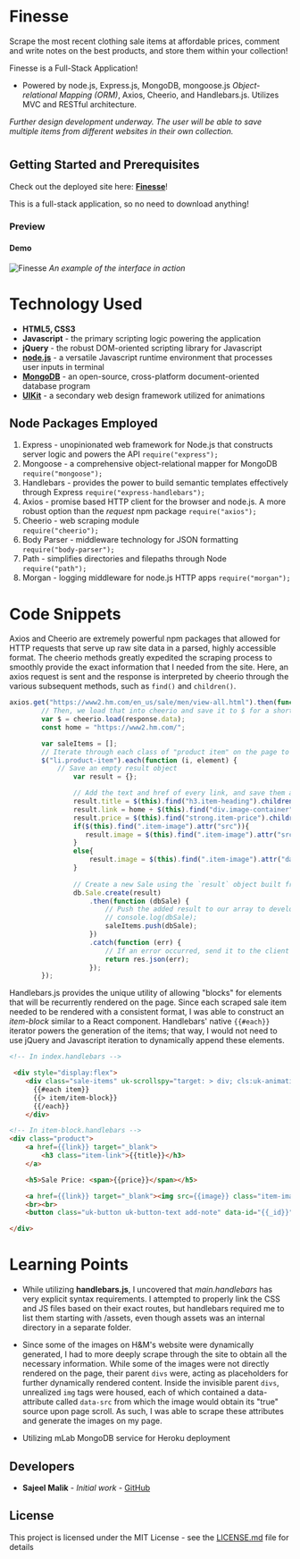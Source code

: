 # Finesse

Scrape the most recent clothing sale items at affordable prices, comment and write notes on the best products, and store them within your collection!

Finesse is a Full-Stack Application! 

* Powered by node.js, Express.js, MongoDB, mongoose.js *Object-relational Mapping (ORM)*, Axios, Cheerio, and Handlebars.js. Utilizes MVC and RESTful architecture.

*Further design development underway. The user will be able to save multiple items from different websites in their own collection.*
#

## Getting Started and Prerequisites

Check out the deployed site here: 
[**Finesse**](https://finessed.herokuapp.com/)!

This is a full-stack application, so no need to download anything!

### Preview 
<!-- take a picture of the image and add it into the readme  -->

#### Demo

![Finesse](./public/assets/images/preview.gif  "Finesse")
*An example of the interface in action*


# Technology Used

* **HTML5, CSS3** 
* **Javascript** - the primary scripting logic powering the application
* **jQuery** - the robust DOM-oriented scripting library for Javascript
* [**node.js**](https://nodejs.org/en/) - a versatile Javascript runtime environment that processes user inputs in terminal
* [**MongoDB**](https://www.mongodb.com/) - an open-source, cross-platform document-oriented database program
* [**UIKit**](https://getuikit.com/docs/) - a secondary web design framework utilized for animations


## Node Packages Employed

1. Express - unopinionated web framework for Node.js that constructs server logic and powers the API
``` require("express"); ```
2. Mongoose - a comprehensive object-relational mapper for MongoDB
``` require("mongoose"); ```
3. Handlebars - provides the power to build semantic templates effectively through Express
``` require("express-handlebars"); ```
4. Axios - promise based HTTP client for the browser and node.js. A more robust option than the *request* npm package
```require("axios");```
5. Cheerio - web scraping module    
```require("cheerio");```
6. Body Parser - middleware technology for JSON formatting
``` require("body-parser"); ```
7. Path - simplifies directories and filepaths through Node
``` require("path"); ```
8. Morgan - logging middleware for node.js HTTP apps
``` require("morgan"); ```

# Code Snippets
<!-- put snippets of code inside ``` ``` so it will look like code -->
<!-- if you want to put blockquotes use a > -->

Axios and Cheerio are extremely powerful npm packages that allowed for HTTP requests that serve up raw site data in a parsed, highly accessible format. The cheerio methods greatly expedited the scraping process to smoothly provide the exact information that I needed from the site. Here, an axios request is sent and the response is interpreted by cheerio through the various subsequent methods, such as `find()` and `children()`.
```Javascript
axios.get("https://www2.hm.com/en_us/sale/men/view-all.html").then(function (response) {
        // Then, we load that into cheerio and save it to $ for a shorthand selector
        var $ = cheerio.load(response.data);
        const home = "https://www2.hm.com/";

        var saleItems = [];
        // Iterate through each class of "product item" on the page to scrape the specific sales
        $("li.product-item").each(function (i, element) {
            // Save an empty result object
                var result = {};

                // Add the text and href of every link, and save them as properties of the result object
                result.title = $(this).find("h3.item-heading").children("a").text();
                result.link = home + $(this).find("div.image-container").children("a").attr("href"); 
                result.price = $(this).find("strong.item-price").children("span.sale").text();
                if($(this).find(".item-image").attr("src")){
                   result.image = $(this).find(".item-image").attr("src"); 
                }
                else{
                    result.image = $(this).find(".item-image").attr("data-src"); 
                }
               
                // Create a new Sale using the `result` object built from scraping
                db.Sale.create(result)
                    .then(function (dbSale) {
                        // Push the added result to our array to develop our JSON
                        // console.log(dbSale);
                        saleItems.push(dbSale);
                    })
                    .catch(function (err) {
                        // If an error occurred, send it to the client
                        return res.json(err);
                    });
        });
```
Handlebars.js provides the unique utility of allowing "blocks" for elements that will be recurrently rendered on the page. Since each scraped sale item needed to be rendered with a consistent format, I was able to construct an *item-block* similar to a React component. Handlebars' native `{{#each}}` iterator powers the generation of the items; that way, I would not need to use jQuery and Javascript iteration to dynamically append these elements.
```HTML
<!-- In index.handlebars -->

 <div style="display:flex">
    <div class="sale-items" uk-scrollspy="target: > div; cls:uk-animation-fade; delay: 100">
      {{#each item}}
      {{> item/item-block}}
      {{/each}}
    </div>

<!-- In item-block.handlebars -->
<div class="product">
	<a href={{link}} target="_blank">
		<h3 class="item-link">{{title}}</h3>
	</a>

	<h5>Sale Price: <span>{{price}}</span></h5>

	<a href={{link}} target="_blank"><img src={{image}} class="item-image"></a>
	<br><br>
	<button class="uk-button uk-button-text add-note" data-id="{{_id}}">Add Note</button>

</div>
```

# Learning Points

* While utilizing **handlebars.js**, I uncovered that *main.handlebars* has very explicit syntax requirements. I attempted to properly link the CSS and JS files based on their exact routes, but handlebars required me to list them starting with /assets, even though assets was an internal directory in a separate folder. 

* Since some of the images on H&M's website were dynamically generated, I had to more deeply scrape through the site to obtain all the necessary information. While some of the images were not directly rendered on the page, their parent `divs` were, acting as placeholders for further dynamically rendered content. Inside the invisible parent `divs`, unrealized `img` tags were housed, each of which contained a data-attribute called `data-src` from which the image would obtain its "true" source upon page scroll. As such, I was able to scrape these attributes and generate the images on my page.

* Utilizing mLab MongoDB service for Heroku deployment

## Developers

* **Sajeel Malik** - *Initial work* - [GitHub](https://github.com/sajeelmalik)


## License

This project is licensed under the MIT License - see the [LICENSE.md](LICENSE.md) file for details

